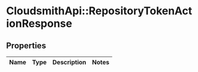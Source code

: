 # CloudsmithApi::RepositoryTokenActionResponse

## Properties
Name | Type | Description | Notes
------------ | ------------- | ------------- | -------------


